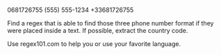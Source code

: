 0681726755
(555) 555-1234
+33681726755

Find a regex that is able to find those three phone number format if they were placed inside a text.
If possible, extract the country code.

Use regex101.com to help you or use your favorite language.
